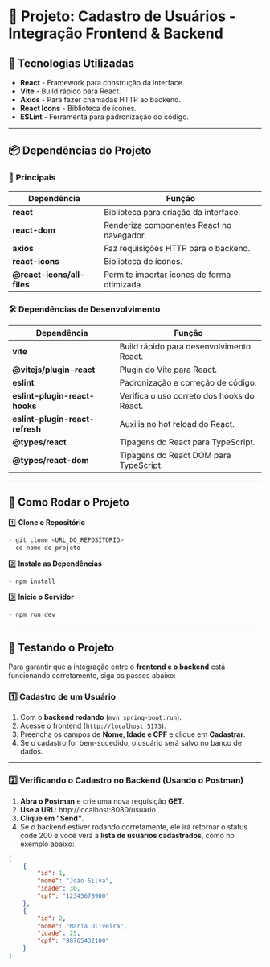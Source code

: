 # 📌 Projeto: Cadastro de Usuários - Integração Frontend & Backend


## 🚀 Tecnologias Utilizadas
- **React** - Framework para construção da interface.
- **Vite** - Build rápido para React.
- **Axios** - Para fazer chamadas HTTP ao backend.
- **React Icons** - Biblioteca de ícones.
- **ESLint** - Ferramenta para padronização do código.

---

## 📦 Dependências do Projeto

### 📌 **Principais**
| Dependência | Função |
|------------|--------|
| **react** | Biblioteca para criação da interface. |
| **react-dom** | Renderiza componentes React no navegador. |
| **axios** | Faz requisições HTTP para o backend. |
| **react-icons** | Biblioteca de ícones. |
| **@react-icons/all-files** | Permite importar ícones de forma otimizada. |

### 🛠 **Dependências de Desenvolvimento**
| Dependência | Função |
|------------|--------|
| **vite** | Build rápido para desenvolvimento React. |
| **@vitejs/plugin-react** | Plugin do Vite para React. |
| **eslint** | Padronização e correção de código. |
| **eslint-plugin-react-hooks** | Verifica o uso correto dos hooks do React. |
| **eslint-plugin-react-refresh** | Auxilia no hot reload do React. |
| **@types/react** | Tipagens do React para TypeScript. |
| **@types/react-dom** | Tipagens do React DOM para TypeScript. |

---

## 🔧 Como Rodar o Projeto

1️⃣ **Clone o Repositório**
```sh
- git clone <URL_DO_REPOSITORIO>
- cd nome-do-projeto
```
2️⃣ ️**Instale as Dependências**
```sh
- npm install
```
3️⃣ **Inicie o Servidor**
```sh
- npm run dev
```

---

## 🧪 Testando o Projeto

Para garantir que a integração entre o **frontend e o backend** está funcionando corretamente, siga os passos abaixo:

### **1️⃣ Cadastro de um Usuário**
1. Com o **backend rodando** (`mvn spring-boot:run`).
2. Acesse o frontend (`http://localhost:5173`).
3. Preencha os campos de **Nome, Idade e CPF** e clique em **Cadastrar**.
4. Se o cadastro for bem-sucedido, o usuário será salvo no banco de dados.

---

### **2️⃣ Verificando o Cadastro no Backend (Usando o Postman)**
1. **Abra o Postman** e crie uma nova requisição **GET**.
2. **Use a URL**: http://localhost:8080/usuario
3. **Clique em "Send"**.
4. Se o backend estiver rodando corretamente, ele irá retornar o status code 200 e você verá a **lista de usuários cadastrados**, como no exemplo abaixo:

```json
[
    {
        "id": 1,
        "nome": "João Silva",
        "idade": 30,
        "cpf": "12345678900"
    },
    {
        "id": 2,
        "nome": "Maria Oliveira",
        "idade": 25,
        "cpf": "98765432100"
    }
]